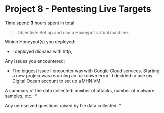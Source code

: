 # Project 8 - Pentesting Live Targets

Time spent: **3** hours spent in total

> Objective: Set up and use a Honeypot virtual machine.

Which Honeypot(s) you deployed:
  * I deployed dionaea with http, 
  
Any issues you encountered:
  * The biggest issue I encounter was with Google Cloud services.  Starting a new project was returning an 'unknown error'.  I decided to use my Digital Ocean account to set up a MHN VM.
  
A summary of the data collected: number of attacks, number of malware samples, etc.:
  *
  
Any unresolved questions raised by the data collected:
  *
